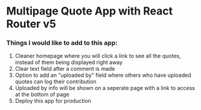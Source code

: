 # Multipage Quote App with React Router v5

### Things I would like to add to this app:
1. Cleaner homepage where you will click a link to see all the quotes, instead of them being displayed right away
2. Clear text field after a comment is made
3. Option to add an "uploaded by" field where others who have uploaded quotes can log their contribution
4. Uploaded by info will be shown on a seperate page with a link to access at the bottom of page
5. Deploy this app for production
